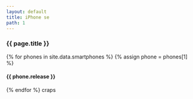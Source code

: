 ```yaml
---
layout: default
title: iPhone se
path: 1
---
```


<div class="container">
  <h3>{{ page.title }}</h3>
  {% for phones in site.data.smartphones %}
  {% assign phone = phones[1] %}
  <h4>{{ phone.release }}</h4>
  {% endfor %}
  craps
</div>
